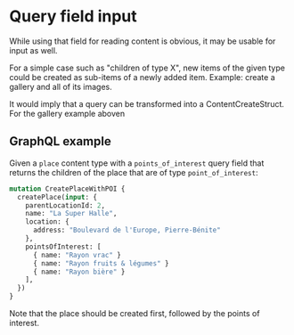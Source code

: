 # Query field input
While using that field for reading content is obvious, it may be usable for input as well.

For a simple case such as "children of type X", new items of the given type could
be created as sub-items of a newly added item. Example: create a gallery and all of
its images.

It would imply that a query can be transformed into a ContentCreateStruct. For the
gallery example aboven 

## GraphQL example
Given a `place` content type with a `points_of_interest` query field that returns
the children of the place that are of type `point_of_interest`:

```graphql
mutation CreatePlaceWithPOI {
  createPlace(input: {
    parentLocationId: 2,
    name: "La Super Halle",
    location: {
      address: "Boulevard de l'Europe, Pierre-Bénite"
    },
    pointsOfInterest: [
      { name: "Rayon vrac" }
      { name: "Rayon fruits & légumes" }
      { name: "Rayon bière" }
    ],
  })
}
```

Note that the place should be created first, followed by the points of interest.